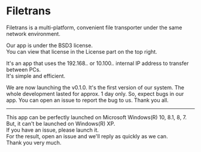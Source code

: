 # Filetrans

Filetrans is a multi-platform, convenient file transporter under the same network environment.

Our app is under the BSD3 license.  
You can view that license in the License part on the top right.

It's an app that uses the 192.168.*.* or 10.100.*.* internal IP address to transfer between PCs.  
It's simple and efficient.

We are now launching the v0.1.0. It's the first version of our system.
The whole development lasted for approx. 1 day only.
So, expect bugs in our app.
You can open an issue to report the bug to us.
Thank you all.

-----------
This app can be perfectly launched on Microsoft Windows(R) 10, 8.1, 8, 7.  
But, it can't be launched on Windows(R) XP.  
If you have an issue, please launch it.  
For the result, open an issue and we'll reply as quickly as we can.  
Thank you very much.  
